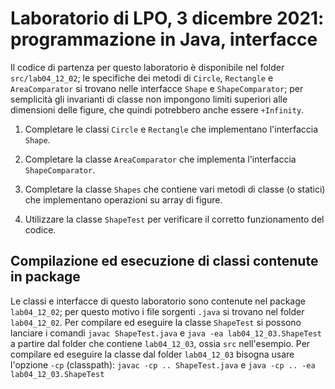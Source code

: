 # Laboratorio di LPO, 3 dicembre 2021: programmazione in Java, interfacce

Il codice di partenza per questo laboratorio è disponibile nel folder `src/lab04_12_02`; le specifiche dei metodi di `Circle`, `Rectangle` e `AreaComparator` si trovano nelle interfacce `Shape` e `ShapeComparator`; per semplicità gli invarianti di classe non impongono limiti superiori alle dimensioni delle figure, che quindi potrebbero anche essere `+Infinity`. 

1. Completare le classi `Circle` e `Rectangle` che implementano l'interfaccia `Shape`.

1. Completare la classe `AreaComparator` che implementa l'interfaccia `ShapeComparator`.

1. Completare la classe `Shapes` che contiene vari metodi di classe (o statici) che implementano operazioni su array di figure.

1. Utilizzare la classe `ShapeTest` per verificare il corretto funzionamento del codice.

## Compilazione ed esecuzione di classi contenute in package
Le classi e interfacce di questo laboratorio sono contenute nel package `lab04_12_02`; per questo motivo i file sorgenti `.java` si trovano nel folder `lab04_12_02`. Per compilare ed eseguire la classe `ShapeTest` si possono lanciare i comandi `javac ShapeTest.java` e `java -ea lab04_12_03.ShapeTest` a partire dal folder che contiene `lab04_12_03`, ossia `src` nell'esempio. Per compilare ed eseguire la classe dal folder `lab04_12_03` bisogna usare l'opzione `-cp` (classpath): `javac -cp .. ShapeTest.java` e `java -cp .. -ea lab04_12_03.ShapeTest` 

 
	

